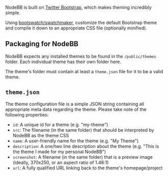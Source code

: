 NodeBB is built on [Twitter Bootstrap](twitter.github.com/bootstrap/), which makes theming incredibly simple.

Using [bootswatch/swatchmaker](https://github.com/thomaspark/bootswatch/tree/gh-pages/swatchmaker), customize the default Bootstrap theme and compile it down to an appropriate CSS file (optionally minified).

## Packaging for NodeBB

NodeBB expects any installed themes to be found in the `/public/themes` folder. Each individual theme has their own folder here.

The theme's folder must contain at least a `theme.json` file for it to be a valid theme.

## `theme.json`
The theme configuration file is a simple JSON string containing all appropriate meta data regarding the theme. Please take note of the following properties:

* `id`: A unique id for a theme (e.g. "my-theme")
* `src`: The filename (in the same folder) that should be interpreted by NodeBB as the theme CSS
* `name`: A user-friendly name for the theme (e.g. "My Theme")
* `description`: A one/two line description about the theme (e.g. "This is the theme I made for my personal NodeBB")
* `screenshot`: A filename (in the same folder) that is a preview image (ideally, 370x250, or an aspect ratio of 1.48:1)
* `url`: A fully qualified URL linking back to the theme's homepage/project